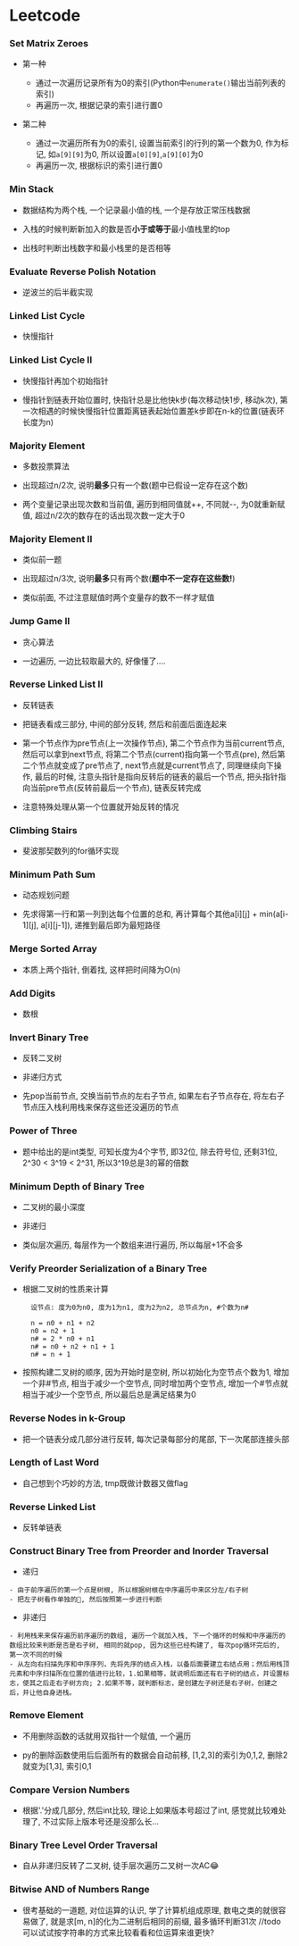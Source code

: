 # Leetcode


### Set Matrix Zeroes
    
   - 第一种
    
     - 通过一次遍历记录所有为0的索引(Python中`enumerate()`输出当前列表的索引)
     - 再遍历一次, 根据记录的索引进行置0
     
   - 第二种
    
     - 通过一次遍历所有为0的索引, 设置当前索引的行列的第一个数为0, 作为标记, 如`a[9][9]`为0, 所以设置`a[0][9]`,`a[9][0]`为0
     - 再遍历一次, 根据标识的索引进行置0
     
### Min Stack

   - 数据结构为两个栈, 一个记录最小值的栈, 一个是存放正常压栈数据
    
   - 入栈的时候判断新加入的数是否**小于或等于**最小值栈里的top
    
   - 出栈时判断出栈数字和最小栈里的是否相等
    
### Evaluate Reverse Polish Notation

   - 逆波兰的后半截实现
    
### Linked List Cycle

   - 快慢指针
   
### Linked List Cycle II

   - 快慢指针再加个初始指针
   
   - 慢指针到链表开始位置时, 快指针总是比他快k步(每次移动快1步, 移动k次), 第一次相遇的时候快慢指针位置距离链表起始位置差k步即在n-k的位置(链表环长度为n)
   
### Majority Element

   - 多数投票算法
    
   - 出现超过n/2次, 说明**最多**只有一个数(题中已假设一定存在这个数)

   - 两个变量记录出现次数和当前值, 遍历到相同值就++, 不同就--, 为0就重新赋值, 超过n/2次的数存在的话出现次数一定大于0
   
### Majority Element II

   - 类似前一题
   
   - 出现超过n/3次, 说明**最多**只有两个数(**题中不一定存在这些数!**)
   
   - 类似前面, 不过注意赋值时两个变量存的数不一样才赋值
   
### Jump Game II

   - 贪心算法
   
   - 一边遍历, 一边比较取最大的, 好像懂了....
   
### Reverse Linked List II

   - 反转链表
   
   - 把链表看成三部分, 中间的部分反转, 然后和前面后面连起来
   
   - 第一个节点作为pre节点(上一次操作节点), 第二个节点作为当前current节点, 然后可以拿到next节点, 将第二个节点(current)指向第一个节点(pre), 然后第二个节点就变成了pre节点了, next节点就是current节点了, 同理继续向下操作, 最后的时候, 注意头指针是指向反转后的链表的最后一个节点, 把头指针指向当前pre节点(反转前最后一个节点), 链表反转完成
   
   - 注意特殊处理从第一个位置就开始反转的情况 
   
### Climbing Stairs

   - 斐波那契数列的for循环实现
    
### Minimum Path Sum

   - 动态规划问题
   
   - 先求得第一行和第一列到达每个位置的总和, 再计算每个其他a[i][j] + min(a[i-1][j], a[i][j-1]), 递推到最后即为最短路径
   
### Merge Sorted Array

   - 本质上两个指针, 倒着找, 这样把时间降为O(n)
   
### Add Digits

   - 数根
   
### Invert Binary Tree

   - 反转二叉树
   
   - 非递归方式
   
   - 先pop当前节点, 交换当前节点的左右子节点, 如果左右子节点存在, 将左右子节点压入栈利用栈来保存这些还没遍历的节点

### Power of Three

   - 题中给出的是int类型, 可知长度为4个字节, 即32位, 除去符号位, 还剩31位, 2^30 < 3^19 < 2^31, 所以3^19总是3的幂的倍数
   
### Minimum Depth of Binary Tree

   - 二叉树的最小深度
   
   - 非递归
   
   - 类似层次遍历, 每层作为一个数组来进行遍历, 所以每层+1不会多
   
   
### Verify Preorder Serialization of a Binary Tree

   - 根据二叉树的性质来计算
   
           设节点: 度为0为n0, 度为1为n1, 度为2为n2, 总节点为n, #个数为n#
           
           n = n0 + n1 + n2
           n0 = n2 + 1
           n# = 2 * n0 + n1
           n# = n0 + n2 + n1 + 1
           n# = n + 1
           
           
   
   - 按照构建二叉树的顺序, 因为开始时是空树, 所以初始化为空节点个数为1, 增加一个非#节点, 相当于减少一个空节点, 同时增加两个空节点, 增加一个#节点就相当于减少一个空节点, 所以最后总是满足结果为0 
   
### Reverse Nodes in k-Group

   - 把一个链表分成几部分进行反转, 每次记录每部分的尾部, 下一次尾部连接头部
   
### Length of Last Word

   - 自己想到个巧妙的方法, tmp既做计数器又做flag
   
### Reverse Linked List

   - 反转单链表
   
### Construct Binary Tree from Preorder and Inorder Traversal

   - 递归
   
    - 由于前序遍历的第一个点是树根, 所以根据树根在中序遍历中来区分左/右子树
    - 把左子树看作单独的🌲, 然后按照第一步进行判断
    
   - 非递归
   
    - 利用栈来来保存遍历前序遍历的数组, 遍历一个就加入栈, 下一个循环的时候和中序遍历的数组比较来判断是否是右子树, 相同的就pop, 因为这些已经构建了, 每次pop循环完后的, 第一次不同的时候
    - 从左向右扫描先序和中序序列，先将先序的结点入栈，以备后面要建立右结点用；然后用栈顶元素和中序扫描所在位置的值进行比较，1.如果相等，就说明后面还有右子树的结点，并设置标志，使其之后走右子树方向; 2.如果不等，就判断标志，是创建左子树还是右子树，创建之后，并让他自身进栈。
    
### Remove Element
 
   - 不用删除函数的话就用双指针一个赋值, 一个遍历
  
   - py的删除函数使用后后面所有的数据会自动前移, [1,2,3]的索引为0,1,2, 删除2就变为[1,3], 索引0,1
   
### Compare Version Numbers

   - 根据'.'分成几部分, 然后int比较, 理论上如果版本号超过了int, 感觉就比较难处理了, 不过实际上版本号还是没那么长...
   
### Binary Tree Level Order Traversal

   - 自从非递归反转了二叉树, 徒手层次遍历二叉树一次AC😂
   
### 	Bitwise AND of Numbers Range

   - 很考基础的一道题, 对位运算的认识, 学了计算机组成原理, 数电之类的就很容易做了, 就是求[m, n]的化为二进制后相同的前缀, 最多循环判断31次 //todo 可以试试按字符串的方式来比较看看和位运算来谁更快?           
           
           
           
           
           
           
           
           
           
           
